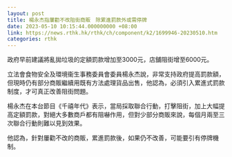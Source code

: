 ```yaml
---
layout: post
title: 楊永杰指屢勸不改阻街商販　除累進罰款外或需停牌
date: 2023-05-10 10:15:44.000000000 +08:00
link: https://news.rthk.hk/rthk/ch/component/k2/1699946-20230510.htm
categories: rthk
---
```


政府早前建議將亂拋垃圾的定額罰款增加至3000元，店舖阻街增至6000元。

立法會食物安全及環境衞生事務委員會委員楊永杰說，非常支持政府提高罰款額，但現時仍有部分商販繼續用既有方法處理貨品出售，他認為，必須引入累進式罰款制度，才可真正改善阻街問題。

楊永杰在本台節目《千禧年代》表示，當局採取聯合行動，打擊阻街，加上大幅提高定額罰款，對絕大多數商戶都有阻嚇作用，但對少部分商販來說，每個月兩至三次聯合行動則難以見到效果。

他認為，針對屢勸不改的商販，累進罰款後，如果仍不改善，可能要引有停牌機制。
